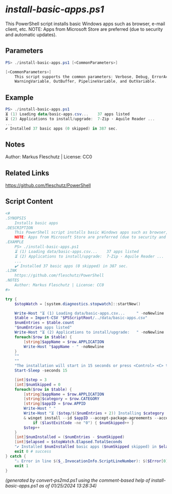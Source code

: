 *install-basic-apps.ps1*
================

This PowerShell script installs basic Windows apps such as browser, e-mail client, etc.
NOTE: Apps from Microsoft Store are preferred (due to security and automatic updates).

Parameters
----------
```powershell
PS> ./install-basic-apps.ps1 [<CommonParameters>]

[<CommonParameters>]
    This script supports the common parameters: Verbose, Debug, ErrorAction, ErrorVariable, WarningAction, 
    WarningVariable, OutBuffer, PipelineVariable, and OutVariable.
```

Example
-------
```powershell
PS> ./install-basic-apps.ps1
⏳ (1) Loading data/basic-apps.csv...    37 apps listed
⏳ (2) Applications to install/upgrade:  7-Zip · Aquile Reader ...
...
✔️ Installed 37 basic apps (0 skipped) in 387 sec.

```

Notes
-----
Author: Markus Fleschutz | License: CC0

Related Links
-------------
https://github.com/fleschutz/PowerShell

Script Content
--------------
```powershell
<#
.SYNOPSIS
	Installs basic apps
.DESCRIPTION
	This PowerShell script installs basic Windows apps such as browser, e-mail client, etc.
	NOTE: Apps from Microsoft Store are preferred (due to security and automatic updates). 
.EXAMPLE
	PS> ./install-basic-apps.ps1
	⏳ (1) Loading data/basic-apps.csv...    37 apps listed
	⏳ (2) Applications to install/upgrade:  7-Zip · Aquile Reader ...
	...
	✔️ Installed 37 basic apps (0 skipped) in 387 sec.
.LINK
	https://github.com/fleschutz/PowerShell
.NOTES
	Author: Markus Fleschutz | License: CC0
#>

try {
	$stopWatch = [system.diagnostics.stopwatch]::startNew()

	Write-Host "⏳ (1) Loading data/basic-apps.csv...     " -noNewline
	$table = Import-CSV "$PSScriptRoot/../data/basic-apps.csv"
	$numEntries = $table.count
	"$numEntries apps listed"
	Write-Host "⏳ (2) Applications to install/upgrade:   " -noNewline
	foreach($row in $table) {
		[string]$appName = $row.APPLICATION
		Write-Host "$appName · " -noNewline
	}
	""
	""
	"The installation will start in 15 seconds or press <Control> <C> to abort..."
	Start-Sleep -seconds 15

	[int]$step = 3
	[int]$numSkipped = 0
	foreach($row in $table) {
		[string]$appName = $row.APPLICATION
		[string]$category = $row.CATEGORY
		[string]$appID = $row.APPID
		Write-Host " "
		Write-Host "⏳ ($step/$($numEntries + 2)) Installing $category '$appName'..."
		& winget install --id $appID --accept-package-agreements --accept-source-agreements
        	if ($lastExitCode -ne "0") { $numSkipped++ }
		$step++
	}
	[int]$numInstalled = ($numEntries - $numSkipped)
	[int]$elapsed = $stopWatch.Elapsed.TotalSeconds
	"✔️ Installed $numInstalled basic apps ($numSkipped skipped) in $elapsed sec."
	exit 0 # success
} catch {
	"⚠️ Error in line $($_.InvocationInfo.ScriptLineNumber): $($Error[0])"
	exit 1
}
```

*(generated by convert-ps2md.ps1 using the comment-based help of install-basic-apps.ps1 as of 01/25/2024 13:28:34)*
